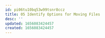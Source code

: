 ```yaml
---
id: pi06tu10bq53w99tsnr8ccz
title: 05 Identify Options for Moving Files
desc: ''
updated: 1656083424457
created: 1656083424457
---
```


